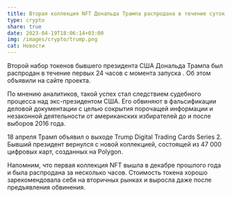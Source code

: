 ```yaml
---
title: Вторая коллекция NFT Дональда Трампа распродана в течение суток
type: crypto
share: true
date: 2023-04-19T18:06:14+03:00
img: /images/crypto/trump.png
cat: Новости
---
```

Второй набор токенов бывшего президента США Дональда Трампа был распродан в течение первых 24 часов с момента запуска . Об этом объявили на сайте проекта. 


По мнению аналитиков, такой успех стал следствием судебного процесса над экс-президентом США. Его обвиняют в фальсификации деловой документации с целью сокрытия порочащей информации и незаконной деятельности от американских избирателей до и после выборов 2016 года.


18 апреля Трамп объявил о выходе Trump Digital Trading Cards Series 2. Бывший президент вернулся с новой коллекцией, состоящей из 47 000 цифровых карт, созданных на Polygon. 


Напомним, что первая коллекция NFT вышла в декабре прошлого года и была распродана за несколько часов. Стоимость токена хорошо зарекомендовала себя на вторичных рынках и выросла даже после предъявления обвинения.